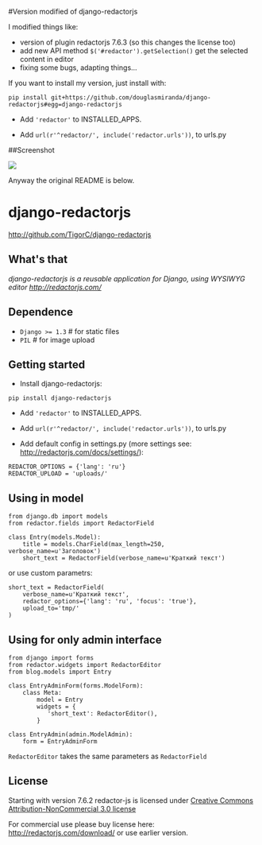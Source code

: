 #Version modified of django-redactorjs

I modified things like:

* version of plugin redactorjs 7.6.3 (so this changes the license too)
* add new API method `$('#redactor').getSelection()` get the selected content in editor
* fixing some bugs, adapting things...

If you want to install my version, just install with:

``pip install git+https://github.com/douglasmiranda/django-redactorjs#egg=django-redactorjs``

* Add `'redactor'` to INSTALLED_APPS.

* Add `url(r'^redactor/', include('redactor.urls'))`, to urls.py


##Screenshot

<img src="https://raw.github.com/douglasmiranda/django-redactorjs/master/static/img/screenshot.png">

Anyway the original README is below.


django-redactorjs
===============
http://github.com/TigorC/django-redactorjs


What's that
-----------

*django-redactorjs is a reusable application for Django, using WYSIWYG editor http://redactorjs.com/*

Dependence
-----------

- `Django >= 1.3` # for static files
- `PIL` # for image upload

Getting started
---------------

* Install django-redactorjs:

``pip install django-redactorjs
``

* Add `'redactor'` to INSTALLED_APPS.

* Add `url(r'^redactor/', include('redactor.urls'))`, to urls.py

* Add default config in settings.py (more settings see: <http://redactorjs.com/docs/settings/>):

```
REDACTOR_OPTIONS = {'lang': 'ru'}
REDACTOR_UPLOAD = 'uploads/'
```

Using in model
--------------


    from django.db import models
    from redactor.fields import RedactorField

    class Entry(models.Model):
        title = models.CharField(max_length=250, verbose_name=u'Заголовок')
        short_text = RedactorField(verbose_name=u'Краткий текст')

or use custom parametrs:

    short_text = RedactorField(
        verbose_name=u'Краткий текст',
        redactor_options={'lang': 'ru', 'focus': 'true'},
        upload_to='tmp/'
    )

Using for only admin interface
-----------------------------
    from django import forms
    from redactor.widgets import RedactorEditor
    from blog.models import Entry

    class EntryAdminForm(forms.ModelForm):
        class Meta:
            model = Entry
            widgets = {
               'short_text': RedactorEditor(),
            }

    class EntryAdmin(admin.ModelAdmin):
        form = EntryAdminForm

`RedactorEditor` takes the same parameters as `RedactorField`

## License 
Starting with version 7.6.2 redactor-js is licensed under [Creative Commons Attribution-NonCommercial 3.0 license](http://creativecommons.org/licenses/by-nc/3.0/)

For commercial use please buy license here: http://redactorjs.com/download/ or use earlier version.
